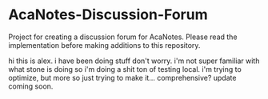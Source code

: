 # AcaNotes-Discussion-Forum
Project for creating a discussion forum for AcaNotes.
Please read the implementation before making additions to this repository.

hi this is alex.
i have been doing stuff don't worry.
i'm not super familiar with what stone is doing so i'm doing a shit ton of testing local.
i'm trying to optimize, but more so just trying to make it... comprehensive?
update coming soon.
